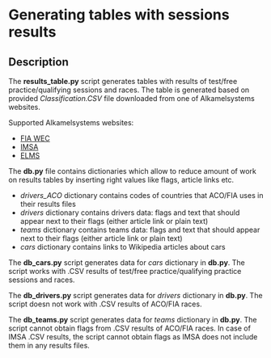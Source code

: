 # Generating tables with sessions results

## Description
The **results_table.py** script generates tables with results of test/free practice/qualifying sessions and races. The table is generated based on provided *Classification.CSV* file downloaded from one of Alkamelsystems websites.

Supported Alkamelsystems websites:
- [FIA WEC](fiawec.alkamelsystems.com)
- [IMSA](results.imsa.com)
- [ELMS](elms.alkamelsystems.com)

The **db.py** file contains dictionaries which allow to reduce amount of work on results tables by inserting right values like flags, article links etc.
- *drivers_ACO* dictionary contains codes of countries that ACO/FIA uses in their results files
- *drivers* dictionary contains drivers data: flags and text that should appear next to their flags (either article link or plain text)
- *teams* dictionary contains teams data: flags and text that should appear next to their flags (either article link or plain text)
- *cars* dictionary contains links to Wikipedia articles about cars

The **db_cars.py** script generates data for *cars* dictionary in **db.py**. The script works with .CSV results of test/free practice/qualifying practice sessions and races.

The **db_drivers.py** script generates data for *drivers* dictionary in **db.py**. The script doesn not work with .CSV results of ACO/FIA races.

The **db_teams.py** script generates data for *teams* dictionary in **db.py**. The script cannot obtain flags from .CSV results of ACO/FIA races. In case of IMSA .CSV results, the script cannot obtain flags as IMSA does not include them in any results files.